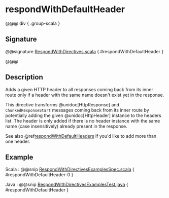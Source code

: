 # respondWithDefaultHeader

@@@ div { .group-scala }

## Signature

@@signature [RespondWithDirectives.scala]($akka-http$/akka-http/src/main/scala/akka/http/scaladsl/server/directives/RespondWithDirectives.scala) { #respondWithDefaultHeader }

@@@

## Description

Adds a given HTTP header to all responses coming back from its inner route only if a header with the same name doesn't
exist yet in the response.

This directive transforms @unidoc[HttpResponse] and `ChunkedResponseStart` messages coming back from its inner route by
potentially adding the given @unidoc[HttpHeader] instance to the headers list.
The header is only added if there is no header instance with the same name (case insensitively) already present in the
response.

See also @ref[respondWithDefaultHeaders](respondWithDefaultHeaders.md)  if you'd like to add more than one header.

## Example

Scala
:  @@snip [RespondWithDirectivesExamplesSpec.scala]($test$/scala/docs/http/scaladsl/server/directives/RespondWithDirectivesExamplesSpec.scala) { #respondWithDefaultHeader-0 }

Java
:  @@snip [RespondWithDirectivesExamplesTest.java]($test$/java/docs/http/javadsl/server/directives/RespondWithDirectivesExamplesTest.java) { #respondWithDefaultHeader }
